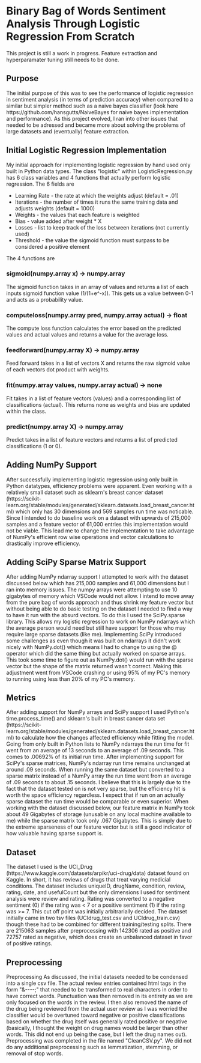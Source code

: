 <h1>Binary Bag of Words Sentiment Analysis Through Logistic Regression From Scratch</h1>

This project is still a work in progress. Feature extraction and hyperparamater tuning still needs to be done.

<h2>Purpose</h2>
The initial purpose of this was to see the performance of logistic regression in sentiment analysis (in terms of prediction 
accuracy) when compared to a similar but simpler method such as a naive bayes classifier (look here https://github.com/hansgutts/NaiveBayes 
for naive bayes implementation and performance). As this project evolved, I ran into other issues that needed to be adressed and 
became more about solving the problems of large datasets and (eventually) feature extraction.

<h2>Initial Logistic Regression Implementation</h2>
My initial approach for implementing logistic regression by hand used only built in Python data types. The class "logistic" within
LogisticRegression.py has 6 class variables and 4 functions that actually perform logistic regression. The 6 fields are 
<ul>
  <li>Learning Rate - the rate at which the weights adjust (default = .01) </li>
  <li>Iterations - the number of times it runs the same training data and adjusts weights (default = 1000)</li>
  <li>Weights - the values that each feature is weighted</li>
  <li>Bias - value added after weight * X</li>
  <li>Losses - list to keep track of the loss between iterations (not currently used)</li>
  <li>Threshold - the value the sigmoid function must surpass to be considered a positive element</li>
</ul>

The 4 functions are

<h3>sigmoid(numpy.array x) -> numpy.array</h3>
The sigmoid function takes in an array of values and returns a list of each inputs sigmoid function value (1/(1+e^-x)).
This gets us a value between 0-1 and acts as a probability value.

<h3>computeloss(numpy.array pred, numpy.array actual) -> float</h3>
The compute loss function calculates the error based on the predicted values and actual values and returns a value for the average loss. 

<h3>feedforward(numpy.array X) -> numpy.array</h3>
Feed forward takes in a list of vectors X and returns the raw sigmoid value of each vectors dot product with weights.

<h3>fit(numpy.array values, numpy.array actual) -> none</h3>
Fit takes in a list of feature vectors (values) and a corresponding list of classifications (actual). This returns none as weights and 
bias are updated within the class.

<h3>predict(numpy.array X) -> numpy.array</h3>
Predict takes in a list of feature vectors and returns a list of predicted classifications (1 or 0). 

<h2>Adding NumPy Support</h2>
After successfully implementing logistic regression using only built in Python datatypes, efficiency problems were apparent. Even working with
a relatively small dataset such as sklearn's breast cancer dataset (https://scikit-learn.org/stable/modules/generated/sklearn.datasets.load_breast_cancer.html)
which only has 30 dimensions and 569 samples run time was noticable. Since I intended to do baseline work on a dataset with upwards of 215,000 
samples and a feature vector of 61,000 entries this implementation would not be viable. This lead me to change the implementation to take advantage 
of NumPy's efficient row wise operations and vector calculations to drastically improve efficiency.

<h2>Adding SciPy Sparse Matrix Support</h2>
After adding NumPy ndarray support I attempted to work with the dataset discussed below which has 215,000 samples and 61,000 dimensions but I ran
into memory issues. The numpy arrays were attempting to use 10 gigabytes of memory which VSCode would not allow. I intend to move away
from the pure bag of words approach and thus shrink my feature vector but without being able to do basic testing on the dataset I needed to find a
way to have it run with the absurd vectors. To do this I used the SciPy.sparse library. This allows my logistic regression to work on NumPy ndarrays which the 
average person would need but still have support for those who may require large sparse datasets (like me). Implementing SciPy introduced some 
challenges as even though it was built on ndarrays it didn't work nicely with NumPy.dot() which means I had to change to using the @ operator which
did the same thing but actually worked on sparse arrays. This took some time to figure out as NumPy.dot() would run with the sparse vector but the 
shape of the matrix returned wasn't correct. Making this adjustment went from VSCode crashing or using 95% of my PC's memory to running using less 
than 20% of my PC's memory.

<h2>Metrics</h2>
After adding support for NumPy arrays and SciPy support I used Python's time.process_time() and sklearn's built in breast cancer data set 
(https://scikit-learn.org/stable/modules/generated/sklearn.datasets.load_breast_cancer.html) to calculate how the changes affected efficiency while
fitting the model. Going from only built in Python lists to NumPy ndarrays the run time for fit went from an average of 13 seconds to an average of
.09 seconds. This comes to .00692% of its initial run time. After implementing support for SciPy's sparse matrices, NumPy's ndarray run time remains
unchanged at around .09 seconds. When running the same dataset but converted to a sparse matrix instead of a NumPy array the run time went from an 
average of .09 seconds to about .15 seconds. I believe that this is largely due to the fact that the dataset tested on is not very sparse, but the 
efficiency hit is worth the space efficiency regardless. I expect that if run on an actually sparse dataset the run time would be comparable or even
superior. When working with the dataset discussed below, our feature matrix in NumPy took about 49 Gigabytes of storage (unusable on any local 
machine available to me) while the sparse matrix took only .067 Gigabytes. This is simply due to the extreme sparseness of our feature vector but is 
still a good indicator of how valuable having sparse support is.

<h2>Dataset</h2>
The dataset I used is the UCI_Drug (https://www.kaggle.com/datasets/arpikr/uci-drug/data) dataset found on Kaggle. In short, 
it has reviews of drugs that treat varying medicial conditions. The dataset includes uniqueID, drugName, condition, review, 
rating, date, and usefulCount but the only dimensions I used for sentiment analysis were review and rating. Rating was converted 
to a negative sentiment (0) if the rating was < 7 or a positive sentiment (1) if the rating was >= 7. This cut off point was 
initially arbitrarially decided. The dataset initially came in two tsv files (UCIdrug_test.csv and UCIdrug_train.csv) though 
these had to be combined for different training/testing splits. There are 215063 samples after preprocessing with 142306 rated 
as positive and 72757 rated as negative, which does create an unbalanced dataset in favor of positive ratings. 

<h2>Preprocessing</h2>
Preprocessing
As discussed, the initial datasets needed to be condensed into a single csv file. The actual review entries contained html tags 
in the form "&----;" that needed to be transformed to real characters in order to have correct words. Punctuation was then removed 
in its entirety as we are only focused on the words in the review. I then also removed the name of the drug being reviewed from 
the actual user review as I was worried the classifier would be overtuned toward negative or positive classifications based on 
whether the drug itself was generally rated positive or negative (basically, I thought the weight on drug names would be larger 
than other words. This did not end up being the case, but I left the drug names out). Preprocessing was completed in the file named 
"CleanCSV.py". We did not do any additional preprocessing such as lemmatization, stemming, or removal of stop words. 

